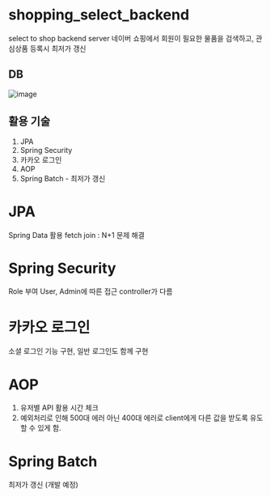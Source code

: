 # shopping_select_backend
select to shop backend server
네이버 쇼핑에서 회원이 필요한 물품을 검색하고, 관심상품 등록시 최저가 갱신

## DB
![image](https://user-images.githubusercontent.com/32606456/153007632-8d1099d9-5bd3-45dd-9b6f-f4f6b3544950.png)

## 활용 기술
1. JPA
2. Spring Security
3. 카카오 로그인
4. AOP
5. Spring Batch - 최저가 갱신 

# JPA
Spring Data 활용
fetch join : N+1 문제 해결

# Spring Security
Role 부여 User, Admin에 따른 접근 controller가 다름

# 카카오 로그인
소셜 로그인 기능 구현, 일반 로그인도 함께 구현

# AOP
1. 유저별 API 활용 시간 체크
2. 예외처리로 인해 500대 에러 아닌 400대 에러로 client에게 다른 값을 받도록 유도할 수 있게 함. 

# Spring Batch
최저가 갱신 (개발 예정)
